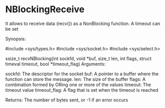 # NBlockingReceive

It allows to receive data (recv()) as a NonBlocking function. A timeout can be set

Synopsis:

#include <sys/types.h>
#include <sys/socket.h>
#include <sys/select.h>

ssize_t recvNBlocking(int sockfd,
                        void *buf,
                        size_t len,
                        int flags,
                        struct timeval timeout,
                        bool *timeout_flag)
Arguments:

  sockfd:
    The descriptor for the socket
  buf:
    A pointer to a buffer where the function can store the message.
  len:
    The size of the buffer
  flags:
    A combination formed by ORing one or more of the values
  timeout:
    The timeout value
  timeout_flag:
    A flag that is set when the timeout is reached
  
 Returns:
    The number of bytes sent, or -1 if an error occurs

